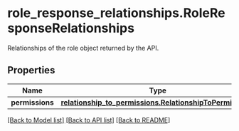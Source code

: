 # role_response_relationships.RoleResponseRelationships

Relationships of the role object returned by the API.
## Properties
Name | Type | Description | Notes
------------ | ------------- | ------------- | -------------
**permissions** | [**relationship_to_permissions.RelationshipToPermissions**](RelationshipToPermissions.md) |  | [optional] 

[[Back to Model list]](README.md#documentation-for-models) [[Back to API list]](README.md#documentation-for-api-endpoints) [[Back to README]](README.md)


